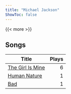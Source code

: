```yaml
---
title: "Michael Jackson"
ShowToc: false
---
```


{{< more >}}

## Songs
Title | Plays 
----- | -----: 
[The Girl Is Mine](/songs/the-girl-is-mine) | 6
[Human Nature](/songs/human-nature) | 1
[Bad](/songs/bad) | 1

